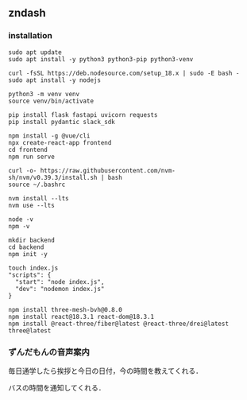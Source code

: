 ## zndash

### installation
```
sudo apt update
sudo apt install -y python3 python3-pip python3-venv
```

```
curl -fsSL https://deb.nodesource.com/setup_18.x | sudo -E bash -
sudo apt install -y nodejs
```

```
python3 -m venv venv
source venv/bin/activate
```

```
pip install flask fastapi uvicorn requests
pip install pydantic slack_sdk
```

```
npm install -g @vue/cli
npx create-react-app frontend
cd frontend
npm run serve
```

```
curl -o- https://raw.githubusercontent.com/nvm-sh/nvm/v0.39.3/install.sh | bash
source ~/.bashrc
```

```
nvm install --lts
nvm use --lts
```

```
node -v
npm -v
```

```
mkdir backend
cd backend
npm init -y
```

```
touch index.js
"scripts": {
  "start": "node index.js",
  "dev": "nodemon index.js"
}
```

```
npm install three-mesh-bvh@0.8.0
npm install react@18.3.1 react-dom@18.3.1
npm install @react-three/fiber@latest @react-three/drei@latest three@latest
```

### ずんだもんの音声案内
毎日通学したら挨拶と今日の日付，今の時間を教えてくれる．

バスの時間を通知してくれる．

